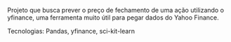 Projeto que busca prever o preço de fechamento de uma ação utilizando o yfinance, uma ferramenta muito útil para pegar dados do Yahoo Finance.

Tecnologias: Pandas, yfinance, sci-kit-learn